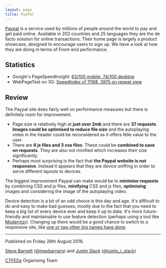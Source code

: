 ```yaml
---
layout: page
title: PayPal
---
```


[Paypal](http://paypal.com) is a service used by millions of people around the world to pay and get paid online. Available in 202 countries and 25 languages they are the de facto solution for online transactions. Their home page is largely a product showcase, designed to encourage users to sign up. We have a look at how they are doing in terms of Front-end performance.

## Statistics

* Google's PageSpeedInsight: [63/100 mobile, 74/100 desktop](https://developers.google.com/speed/pagespeed/insights/?url=paypal.com)
* WebPageTest on 3G: [SpeedIndex of 11168, 3975 on repeat view](https://www.webpagetest.org/result/160826_XX_BSG/)

## Review

The Paypal site does fairly well on performance measures but there is definitely room for improvement.

- Page size is relatively high at **just over 2mb** and there are **37 requests**. **Images could be optimised to reduce file size** and the autoplaying video in the header could be reconsidered as it offers little value to the user.
- There are **6 js files and 3 css files**. These could be **combined to save on requests**. They are also not minified which increases their size significantly.
- Perhaps most surprising is the fact that **the Paypal website is not responsive**. Instead it appears that they are device sniffing in order to serve different layouts to devices.

The biggest improvement Paypal can make would be to **minimise requests** by combining CSS and js files, **minifying** CSS and js files, **optimising** images and considering the image of the autoplaying video.

Device detection is a bit of an odd choice is this day and age. It's difficult to do and easy to make bad guesses, mostly due to the fact that you need to keep a big list of every device ever and keep it up to date. It's more future-friendly and maintainable to use feature detection (perhaps using a tool like [Modernizr](http://modernizr.com/)). Changing up there would be a good chance to switch to a responsive site, like [one or two other big names have done](https://responsivewebdesign.com/podcast/).

---

Published on Friday 26th August 2016.

[Steve Barnett](https://naga.co.za/) ([@maxbarners](https://twitter.com/maxbarners)) and [Justin Slack](http://justinslack.com/) ([@justin_r_slack](https://twitter.com/justin_r_slack))

[CTFEDs](http://ctfeds.org/) Organising Team
